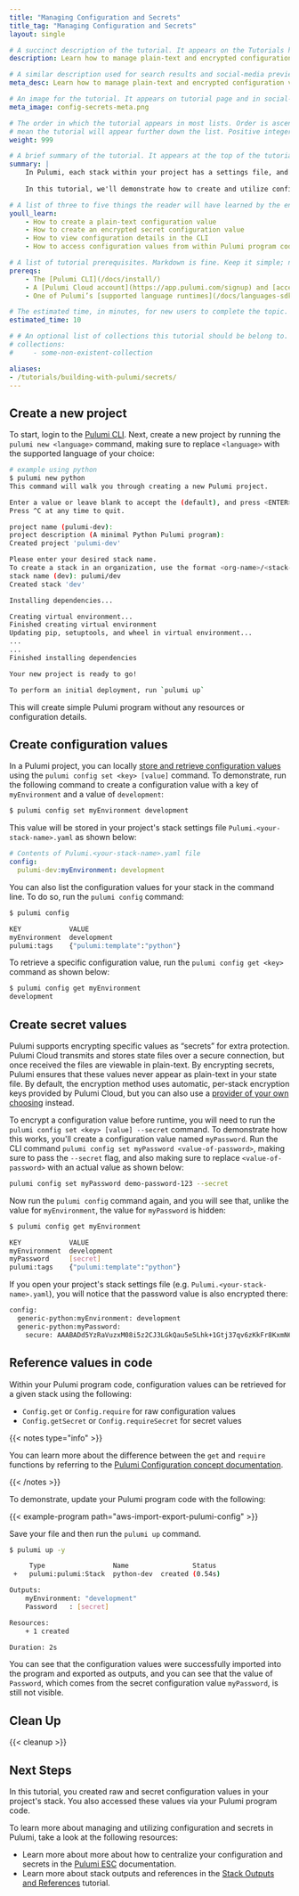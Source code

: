 ```yaml
---
title: "Managing Configuration and Secrets"
title_tag: "Managing Configuration and Secrets"
layout: single

# A succinct description of the tutorial. It appears on the Tutorials home and collection pages.
description: Learn how to manage plain-text and encrypted configuration values in Pulumi.

# A similar description used for search results and social-media previews.
meta_desc: Learn how to manage plain-text and encrypted configuration values in Pulumi.

# An image for the tutorial. It appears on tutorial page and in social-media previews.
meta_image: config-secrets-meta.png

# The order in which the tutorial appears in most lists. Order is ascending, so higher numbers
# mean the tutorial will appear further down the list. Positive integers only.
weight: 999

# A brief summary of the tutorial. It appears at the top of the tutorial page. Markdown is fine.
summary: |
    In Pulumi, each stack within your project has a settings file, and this file contains a collection of values intended to capture the configuration details needed to work with a particular environment. These can be plain-text values like server names, environment types (ex: dev, test, prod), region names and so on. They can also be sensitive values such as database passwords or service tokens.
    
    In this tutorial, we'll demonstrate how to create and utilize configuration and secret values in Pulumi.

# A list of three to five things the reader will have learned by the end of the tutorial.
youll_learn:
    - How to create a plain-text configuration value
    - How to create an encrypted secret configuration value
    - How to view configuration details in the CLI
    - How to access configuration values from within Pulumi program code

# A list of tutorial prerequisites. Markdown is fine. Keep it simple; no need to be exhaustive here.
prereqs:
    - The [Pulumi CLI](/docs/install/)
    - A [Pulumi Cloud account](https://app.pulumi.com/signup) and [access token](/docs/pulumi-cloud/accounts/#access-tokens)
    - One of Pulumi’s [supported language runtimes](/docs/languages-sdks/) installed

# The estimated time, in minutes, for new users to complete the topic.
estimated_time: 10

# # An optional list of collections this tutorial should be belong to. Collections are defined in data/tutorials/collections.yaml.
# collections:
#     - some-non-existent-collection

aliases:
- /tutorials/building-with-pulumi/secrets/
---
```


## Create a new project

To start, login to the [Pulumi CLI](/docs/cli/commands/pulumi_login/). Next, create a new project by running the `pulumi new <language>` command, making sure to replace `<language>` with the supported language of your choice:

```bash
# example using python
$ pulumi new python
This command will walk you through creating a new Pulumi project.

Enter a value or leave blank to accept the (default), and press <ENTER>.
Press ^C at any time to quit.

project name (pulumi-dev):  
project description (A minimal Python Pulumi program):  
Created project 'pulumi-dev'

Please enter your desired stack name.
To create a stack in an organization, use the format <org-name>/<stack-name> (e.g. `acmecorp/dev`).
stack name (dev): pulumi/dev
Created stack 'dev'

Installing dependencies...

Creating virtual environment...
Finished creating virtual environment
Updating pip, setuptools, and wheel in virtual environment...
...
...
Finished installing dependencies

Your new project is ready to go!

To perform an initial deployment, run `pulumi up`
```

This will create simple Pulumi program without any resources or configuration details.

## Create configuration values

In a Pulumi project, you can locally [store and retrieve configuration values](/docs/concepts/config/) using the `pulumi config set <key> [value]` command. To demonstrate, run the following command to create a configuration value with a key of `myEnvironment` and a value of `development`:

```bash
$ pulumi config set myEnvironment development
```

This value will be stored in your project's stack settings file `Pulumi.<your-stack-name>.yaml` as shown below:

```yaml
# Contents of Pulumi.<your-stack-name>.yaml file
config:
  pulumi-dev:myEnvironment: development
```

You can also list the configuration values for your stack in the command line. To do so, run the `pulumi config` command:

```bash
$ pulumi config

KEY            VALUE
myEnvironment  development
pulumi:tags    {"pulumi:template":"python"}
```

To retrieve a specific configuration value, run the `pulumi config get <key>` command as shown below:

```bash
$ pulumi config get myEnvironment
development
```

## Create secret values

Pulumi supports encrypting specific values as “secrets” for extra protection. Pulumi Cloud transmits and stores state files over a secure connection, but once received the files are viewable in plain-text. By encrypting secrets, Pulumi ensures that these values never appear as plain-text in your state file. By default, the encryption method uses automatic, per-stack encryption keys provided by Pulumi Cloud, but you can also use a [provider of your own choosing](/docs/concepts/secrets/#configuring-secrets-encryption) instead.

To encrypt a configuration value before runtime, you will need to run the `pulumi config set <key> [value] --secret` command. To demonstrate how this works, you'll create a configuration value named `myPassword`. Run the CLI command `pulumi config set myPassword <value-of-password>`, making sure to pass the `--secret` flag, and also making sure to replace `<value-of-password>` with an actual value as shown below:

```bash
pulumi config set myPassword demo-password-123 --secret
```

Now run the `pulumi config` command again, and you will see that, unlike the value for `myEnvironment`, the value for `myPassword` is hidden:

```bash
$ pulumi config get myEnvironment

KEY            VALUE
myEnvironment  development
myPassword     [secret]
pulumi:tags    {"pulumi:template":"python"}
```

If you open your project's stack settings file (e.g. `Pulumi.<your-stack-name>.yaml`), you will notice that the password value is also encrypted there:

```bash
config:
  generic-python:myEnvironment: development
  generic-python:myPassword:
    secure: AAABADd5YzRaVuzxM08i5z2CJ3LGkQau5e5Lhk+1Gtj37qv6zKkFr8KxmN6X+w/XMg==
```

## Reference values in code

Within your Pulumi program code, configuration values can be retrieved for a given stack using the following:

- `Config.get` or `Config.require` for raw configuration values
- `Config.getSecret` or `Config.requireSecret` for secret values

{{< notes type="info" >}}

You can learn more about the difference between the `get` and `require` functions by referring to the [Pulumi Configuration concept documentation](/docs/concepts/config/#code).

{{< /notes >}}

To demonstrate, update your Pulumi program code with the following:

{{< example-program path="aws-import-export-pulumi-config" >}}

Save your file and then run the `pulumi up` command.

```bash
$ pulumi up -y

     Type                 Name                Status
 +   pulumi:pulumi:Stack  python-dev  created (0.54s)

Outputs:
    myEnvironment: "development"
    Password   : [secret]

Resources:
    + 1 created

Duration: 2s
```

You can see that the configuration values were successfully imported into the program and exported as outputs, and you can see that the value of `Password`, which comes from the secret configuration value `myPassword`, is still not visible.

## Clean Up

{{< cleanup >}}

## Next Steps

In this tutorial, you created raw and secret configuration values in your project's stack. You also accessed these values via your Pulumi program code.

To learn more about managing and utilizing configuration and secrets in Pulumi, take a look at the following resources:

- Learn more about more about how to centralize your configuration and secrets in the [Pulumi ESC](/docs/esc/) documentation.
- Learn more about stack outputs and references in the [Stack Outputs and References](/docs/using-pulumi/stack-outputs-and-references/) tutorial.
